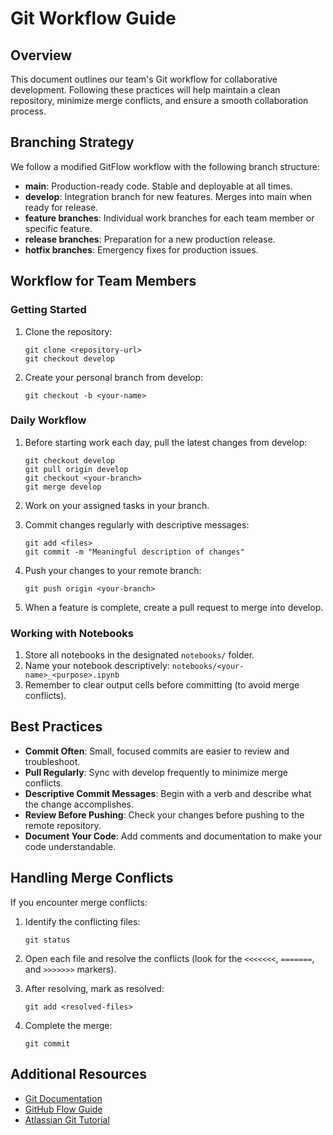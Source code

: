 


# Git Workflow Guide

## Overview

This document outlines our team's Git workflow for collaborative development. Following these practices will help maintain a clean repository, minimize merge conflicts, and ensure a smooth collaboration process.

## Branching Strategy

We follow a modified GitFlow workflow with the following branch structure:

- **main**: Production-ready code. Stable and deployable at all times.
- **develop**: Integration branch for new features. Merges into main when ready for release.
- **feature branches**: Individual work branches for each team member or specific feature.
- **release branches**: Preparation for a new production release.
- **hotfix branches**: Emergency fixes for production issues.

## Workflow for Team Members

### Getting Started

1. Clone the repository:
   ```
   git clone <repository-url>
   git checkout develop
   ```

2. Create your personal branch from develop:
   ```
   git checkout -b <your-name>
   ```

### Daily Workflow

1. Before starting work each day, pull the latest changes from develop:
   ```
   git checkout develop
   git pull origin develop
   git checkout <your-branch>
   git merge develop
   ```

2. Work on your assigned tasks in your branch.

3. Commit changes regularly with descriptive messages:
   ```
   git add <files>
   git commit -m "Meaningful description of changes"
   ```

4. Push your changes to your remote branch:
   ```
   git push origin <your-branch>
   ```

5. When a feature is complete, create a pull request to merge into develop.

### Working with Notebooks

1. Store all notebooks in the designated `notebooks/` folder.
2. Name your notebook descriptively: `notebooks/<your-name>_<purpose>.ipynb`
3. Remember to clear output cells before committing (to avoid merge conflicts).

## Best Practices

- **Commit Often**: Small, focused commits are easier to review and troubleshoot.
- **Pull Regularly**: Sync with develop frequently to minimize merge conflicts.
- **Descriptive Commit Messages**: Begin with a verb and describe what the change accomplishes.
- **Review Before Pushing**: Check your changes before pushing to the remote repository.
- **Document Your Code**: Add comments and documentation to make your code understandable.

## Handling Merge Conflicts

If you encounter merge conflicts:

1. Identify the conflicting files:
   ```
   git status
   ```

2. Open each file and resolve the conflicts (look for the `<<<<<<<`, `=======`, and `>>>>>>>` markers).

3. After resolving, mark as resolved:
   ```
   git add <resolved-files>
   ```

4. Complete the merge:
   ```
   git commit
   ```

## Additional Resources

- [Git Documentation](https://git-scm.com/doc)
- [GitHub Flow Guide](https://guides.github.com/introduction/flow/)
- [Atlassian Git Tutorial](https://www.atlassian.com/git/tutorials)

